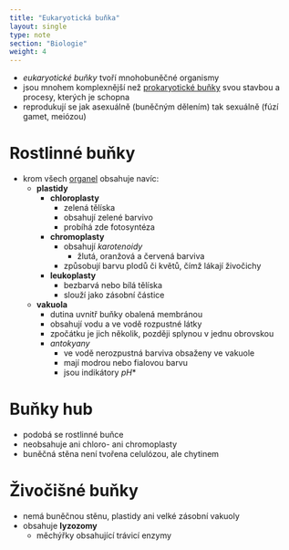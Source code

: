 ```yaml
---
title: "Eukaryotická buňka"
layout: single
type: note
section: "Biologie"
weight: 4
---
```

- _eukaryotické buňky_ tvoří mnohobuněčné organismy
- jsou mnohem komplexnější než [prokaryotické buňky](/notes/school/biology/prokaryotic-cell) svou stavbou a procesy, kterých je schopna
- reprodukují se jak asexuálně (buněčným dělením) tak sexuálně (fúzí gamet, meiózou)
# Rostlinné buňky
- krom všech [organel](/notes/school/biology/cell-organels) obsahuje navíc:
    - **plastidy**
        - **chloroplasty**
            - zelená tělíska
            - obsahují zelené barvivo
            - probíhá zde fotosyntéza
        - **chromoplasty**
            - obsahují _karotenoidy_
                - žlutá, oranžová a červená barviva
            - způsobují barvu plodů či květů, čímž lákají živočichy
        - **leukoplasty**
            - bezbarvá nebo bílá tělíska
            - slouží jako zásobní částice
    - **vakuola**
        - dutina uvnitř buňky obalená membránou
        - obsahují vodu a ve vodě rozpustné látky
        - zpočátku je jich několik, později splynou v jednu obrovskou
        - _antokyany_
            - ve vodě nerozpustná barviva obsaženy ve vakuole
            - mají modrou nebo fialovou barvu
            - jsou indikátory $pH$*
# Buňky hub
- podobá se rostlinné buňce
- neobsahuje ani chloro- ani chromoplasty
- buněčná stěna není tvořena celulózou, ale chytinem
# Živočišné buňky
- nemá buněčnou stěnu, plastidy ani velké zásobní vakuoly
- obsahuje **lyzozomy**
    - měchýřky obsahující trávicí enzymy
